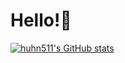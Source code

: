 # Hello!👋

[![huhn511's GitHub stats](https://github-readme-stats.vercel.app/api?username=huhn511)](https://github.com/anuraghazra/github-readme-stats)
